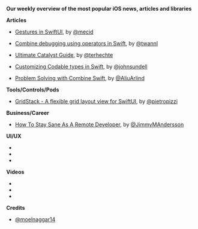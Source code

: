 **Our weekly overview of the most popular iOS news, articles and libraries**


**Articles**

* [Gestures in SwiftUI](https://mecid.github.io/2019/07/10/gestures-in-swiftui/), by [@mecid](https://twitter.com/mecid)

* [Combine debugging using operators in Swift](https://www.avanderlee.com/debugging/combine-swift/), by [@twannl](https://www.twitter.com/twannl)

* [Ultimate Catalyst Guide](https://appventure.me/guides/catalyst/intro.html), by [@terhechte](https://twitter.com/terhechte)

* [Customizing Codable types in Swift](https://www.swiftbysundell.com/posts/customizing-codable-types-in-swift), by [@johnsundell](https://twitter.com/johnsundell)

* [Problem Solving with Combine Swift](https://medium.com/flawless-app-stories/problem-solving-with-combine-swift-4751885fda77), by [@AliuArlind](https://twitter.com/AliuArlind)

**Tools/Controls/Pods**

* [GridStack - A flexible grid layout view for SwiftUI](https://github.com/pietropizzi/GridStack), by [@pietropizzi](https://twitter.com/pietropizzi)

**Business/Career**

* [How To Stay Sane As A Remote Developer](https://medium.com/swlh/how-to-stay-sane-as-a-remote-developer-48377bae99d3), by [@JimmyMAndersson](https://twitter.com/JimmyMAndersson)

**UI/UX**

*
*
*

**Videos**

*
*
*

**Credits**
 
* [@moelnaggar14](https://github.com/MoElnaggar14)
